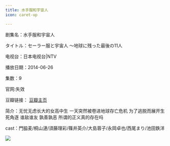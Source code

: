 ```yaml
---
title: 水手服和宇宙人
icon: caret-up

---
```


剧集名：水手服和宇宙人

タイトル：セーラー服と宇宙人 ～地球に残った最後の11人

电视台：日本电视台|NTV

播放日期：2014-06-26

集数：9

官网:失效

豆瓣链接： [豆瓣主页](https://movie.douban.com/subject/25905114/)


简介：无忧无虑长大的女高中生 一天突然被卷进地球存亡危机 为了逃脱而展开生死角逐 谁敌谁友 孰善孰恶 所谓的正义真的存在吗

cast：門脇麦/桐山漣/須藤理彩/篠井英介/大島蓉子/永岡卓也/西尾まり/池田鉄洋 

![](https://listpic.tsgsanjiao.com/2014/2014ssfhyzr.jpg)